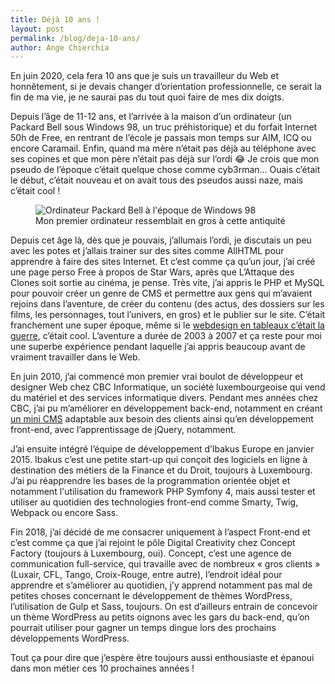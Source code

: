 ```yaml
---
title: Déjà 10 ans !
layout: post
permalink: /blog/deja-10-ans/
author: Ange Chierchia
---
```


En juin 2020, cela fera 10 ans que je suis un travailleur du Web et honnêtement, si je devais changer d’orientation professionnelle, ce serait la fin de ma vie, je ne saurai pas du tout quoi faire de mes dix doigts. 

Depuis l’âge de 11-12 ans, et l’arrivée à la maison d’un ordinateur (un Packard Bell sous Windows 98, un truc préhistorique) et du forfait Internet 50h de Free, en rentrant de l’école je passais mon temps sur AIM, ICQ ou encore Caramail. Enfin, quand ma mère n’était pas déjà au téléphone avec ses copines et que mon père n’était pas déjà sur l’ordi 😂
Je crois que mon pseudo de l’époque c’était quelque chose comme cyb3rman… Ouais c’était le début, c’était nouveau et on avait tous des pseudos aussi naze, mais c’était cool&nbsp;! 

<figure >
    <img src="http://passion-pb.fr/images/documents/PDF/models/Desktops/PB_MultiMedia.png" alt="Ordinateur Packard Bell à l'époque de Windows 98" />
    <figcaption>Mon premier ordinateur ressemblait en gros à cette antiquité</figcaption>
</figure>

Depuis cet âge là, dès que je pouvais, j’allumais l’ordi, je discutais un peu avec les potes et j’allais trainer sur des sites comme AllHTML pour apprendre à faire des sites Internet. Et c’est comme ça qu’un jour, j’ai créé une page perso Free à propos de Star Wars, après que L’Attaque des Clones soit sortie au cinéma, je pense. 
Très vite, j’ai appris le PHP et MySQL pour pouvoir créer un genre de CMS et permettre aux gens qui m’avaient rejoins dans l’aventure, de créer du contenu (des actus, des dossiers sur les films, les personnages, tout l’univers, en gros) et le publier sur le site. C’était franchement une super époque, même si le [webdesign en tableaux c’était la guerre](https://web.archive.org/web/20061205102146/http://www.sw-connection.net/), c’était cool. L’aventure a durée de 2003 à 2007 et ça reste pour moi une superbe expérience pendant laquelle j’ai appris beaucoup avant de vraiment travailler dans le Web.

En juin 2010, j’ai commencé mon premier vrai boulot de développeur et designer Web chez CBC Informatique, un société luxembourgeoise qui vend du matériel et des services informatique divers. Pendant mes années chez CBC, j’ai pu m’améliorer en développement back-end, notamment en créant [un mini CMS](https://github.com/nighcrawl/custom-cms) adaptable aux besoin des clients ainsi qu’en développement front-end, avec l’apprentissage de jQuery, notamment.

J’ai ensuite intégré l’équipe de développement d’Ibakus Europe en janvier 2015. Ibakus c’est une petite start-up qui conçoit des logiciels en ligne à destination des métiers de la Finance et du Droit, toujours à Luxembourg. J’ai pu réapprendre les bases de la programmation orientée objet et notamment l'utilisation du framework PHP Symfony 4, mais aussi tester et utiliser  au quotidien des technologies front-end comme Smarty, Twig, Webpack ou encore Sass.

Fin 2018, j’ai décidé de me consacrer uniquement à l’aspect Front-end et c’est comme ça que j’ai rejoint le pôle Digital Creativity chez Concept Factory (toujours à Luxembourg, oui). Concept, c’est une agence de communication full-service, qui travaille avec de nombreux « gros clients » (Luxair, CFL, Tango, Croix-Rouge, entre autre), l’endroit idéal pour apprendre et s’améliorer au quotidien, j’y apprend notamment pas mal de petites choses concernant le développement de thèmes WordPress, l’utilisation de Gulp et Sass, toujours. On est d’ailleurs entrain de concevoir un thème WordPress au petits oignons avec les gars du back-end, qu’on pourrait utiliser pour gagner un temps dingue lors des prochains développements WordPress.

Tout ça pour dire que j’espère être toujours aussi enthousiaste et épanoui dans mon métier ces 10 prochaines années ! 